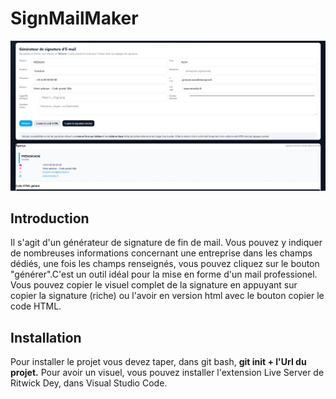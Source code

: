 # SignMailMaker

![Screenshot of the interface of SignMailMaker.](./images/screen.png)

## Introduction

Il s'agit d'un générateur de signature de fin de mail. Vous pouvez y indiquer de nombreuses informations concernant une entreprise dans les champs dédiés, une fois les champs renseignés, vous pouvez cliquez sur le bouton "générer".C'est un outil idéal pour la mise en forme d'un mail professionel.  
Vous pouvez copier le visuel complet de la signature en appuyant sur copier la signature (riche) ou l'avoir en version html avec le bouton copier le code HTML.

## Installation 

Pour installer le projet vous devez taper, dans git bash, **git init + l'Url du projet.**
Pour avoir un visuel, vous pouvez installer l'extension Live Server de Ritwick Dey, dans Visual Studio Code. 